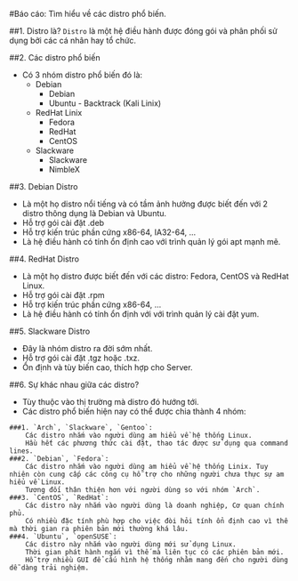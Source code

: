 #Báo cáo: Tìm hiểu về các distro phổ biến.

##1. Distro là?
   `Distro` là một hệ điều hành được đóng gói và phân phối sử dụng bởi các cá nhân hay tổ chức.
    
##2. Các distro phổ biến
   * Có 3 nhóm distro phổ biến đó là: 
       + Debian
           - Debian
           - Ubuntu            - Backtrack (Kali Linix)
       + RedHat Linix
           - Fedora
           - RedHat
           - CentOS
       + Slackware
           - Slackware
           - NimbleX

##3. Debian Distro
   - Là một họ distro nổi tiếng và có tầm ảnh hưởng được biết đến với 2 distro thông dụng là Debian và Ubuntu.
   - Hỗ trợ gói cài đặt .deb
   - Hỗ trợ kiến trúc phần cứng x86-64, IA32-64, ...
   - Là hệ điều hành có tính ổn định cao với trình quản lý gói apt mạnh mẽ.

##4. RedHat Distro
   - Là một họ distro được biết đến với các distro: Fedora, CentOS và RedHat Linux.
   - Hỗ trợ gói cài đặt .rpm
   - Hỗ trợ kiến trúc phần cứng x86-64, ...
   - Là hệ điều hành có tính ổn định với với trình quản lý cài đặt yum.
    
##5. Slackware Distro
   - Đây là nhóm distro ra đời sớm nhất.
   - Hỗ trợ gói cài đặt .tgz hoặc .txz.
   - Ổn định và tùy biến cao, thích hợp cho Server.
    
    
##6. Sự khác nhau giữa các distro?
   - Tùy thuộc vào thị trường mà distro đó hướng tới.
   - Các distro phổ biến hiện nay có thể được chia thành 4 nhóm:
    
    ###1. `Arch`, `Slackware`, `Gentoo`:
        Các distro nhắm vào người dùng am hiểu về hệ thống Linux.
        Hầu hết các phương thức cài đặt, thao tác được sử dụng qua command lines.
    ###2. `Debian`, `Fedora`:
        Các distro nhắm vào người dùng am hiểu về hệ thống Linix. Tuy nhiên còn cung cấp các công cụ hỗ trợ cho những người chưa thực sự am hiểu về Linux.
        Tương đối thân thiện hơn với người dùng so với nhóm `Arch`.
    ###3. `CentOS`, `RedHat`:
        Các distro này nhắm vào người dùng là doanh nghiệp, Cơ quan chính phủ.
        Có nhiều đặc tính phù hợp cho việc đòi hỏi tính ổn định cao vì thế mà thời gian ra phiên bản mới thường khá lâu.
    ###4. `Ubuntu`, `openSUSE`:
        Các distro này nhắm vào người dùng mới sử dụng Linux.
        Thời gian phát hành ngắn vì thế mà liên tục có các phiên bản mới.
        Hỗ trợ nhiều GUI để cấu hình hệ thống nhằm mang đến cho người dùng dễ dàng trải nghiệm.
    

